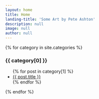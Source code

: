 ```yaml
---
layout: home
title: Home
landing-title: 'Some Art by Pete Ashton'
description: null
image: null
author: null
---
```


{% for category in site.categories %}
  <h3>{{ category[0] }}</h3>
  <ul>
    {% for post in category[1] %}
      <li><a href="{{ post.url }}">{{ post.title }}</a></li>
    {% endfor %}
  </ul>
{% endfor %}